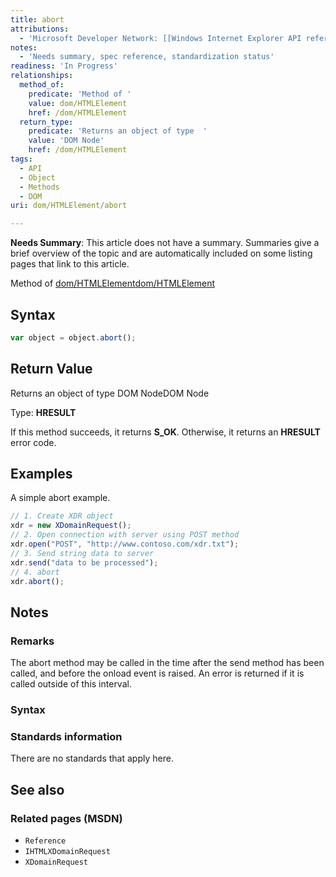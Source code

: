 ```yaml
---
title: abort
attributions:
  - 'Microsoft Developer Network: [[Windows Internet Explorer API reference](http://msdn.microsoft.com/en-us/library/ie/hh828809%28v=vs.85%29.aspx) Article]'
notes:
  - 'Needs summary, spec reference, standardization status'
readiness: 'In Progress'
relationships:
  method_of:
    predicate: 'Method of '
    value: dom/HTMLElement
    href: /dom/HTMLElement
  return_type:
    predicate: 'Returns an object of type  '
    value: 'DOM Node'
    href: /dom/HTMLElement
tags:
  - API
  - Object
  - Methods
  - DOM
uri: dom/HTMLElement/abort

---
```

**Needs Summary**: This article does not have a summary. Summaries give a brief overview of the topic and are automatically included on some listing pages that link to this article.

Method of [dom/HTMLElement](/dom/HTMLElement)[dom/HTMLElement](/dom/HTMLElement)

## <span>Syntax</span>

``` js
var object = object.abort();
```

## <span>Return Value</span>

Returns an object of type DOM NodeDOM Node

Type: **HRESULT**

If this method succeeds, it returns **S\_OK**. Otherwise, it returns an **HRESULT** error code.

## <span>Examples</span>

A simple abort example.

``` js
// 1. Create XDR object
xdr = new XDomainRequest();
// 2. Open connection with server using POST method
xdr.open("POST", "http://www.contoso.com/xdr.txt");
// 3. Send string data to server
xdr.send("data to be processed");
// 4. abort
xdr.abort();
```

## <span>Notes</span>

### <span>Remarks</span>

The abort method may be called in the time after the send method has been called, and before the onload event is raised. An error is returned if it is called outside of this interval.

### <span>Syntax</span>

### <span>Standards information</span>

There are no standards that apply here.

## <span>See also</span>

### <span>Related pages (MSDN)</span>

-   `Reference`
-   `IHTMLXDomainRequest`
-   `XDomainRequest`
